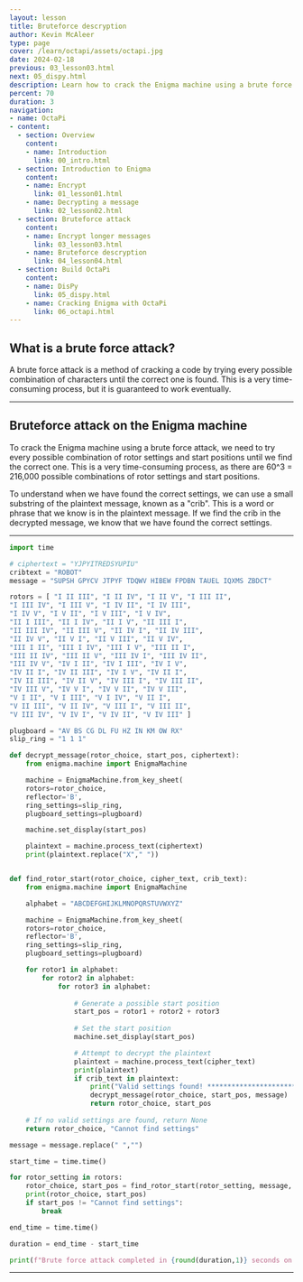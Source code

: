 ```yaml
---
layout: lesson
title: Bruteforce descryption
author: Kevin McAleer
type: page
cover: /learn/octapi/assets/octapi.jpg
date: 2024-02-18
previous: 03_lesson03.html
next: 05_dispy.html
description: Learn how to crack the Enigma machine using a brute force attack
percent: 70
duration: 3
navigation:
- name: OctaPi
- content:
  - section: Overview
    content:
    - name: Introduction
      link: 00_intro.html
  - section: Introduction to Enigma
    content:
    - name: Encrypt
      link: 01_lesson01.html
    - name: Decrypting a message
      link: 02_lesson02.html
  - section: Bruteforce attack
    content:
    - name: Encrypt longer messages
      link: 03_lesson03.html
    - name: Bruteforce descryption
      link: 04_lesson04.html
  - section: Build OctaPi
    content:
    - name: DisPy
      link: 05_dispy.html
    - name: Cracking Enigma with OctaPi
      link: 06_octapi.html
---
```



## What is a brute force attack?

A brute force attack is a method of cracking a code by trying every possible combination of characters until the correct one is found. This is a very time-consuming process, but it is guaranteed to work eventually.

---

## Bruteforce attack on the Enigma machine

To crack the Enigma machine using a brute force attack, we need to try every possible combination of rotor settings and start positions until we find the correct one. This is a very time-consuming process, as there are 60^3 = 216,000 possible combinations of rotor settings and start positions.

To understand when we have found the correct settings, we can use a small substring of the plaintext message, known as a "crib". This is a word or phrase that we know is in the plaintext message. If we find the crib in the decrypted message, we know that we have found the correct settings.

---

```python
import time

# ciphertext = "YJPYITREDSYUPIU"
cribtext = "ROBOT"
message = "SUPSH GPYCV JTPYF TDQWV HIBEW FPDBN TAUEL IQXMS ZBDCT"

rotors = [ "I II III", "I II IV", "I II V", "I III II",
"I III IV", "I III V", "I IV II", "I IV III",
"I IV V", "I V II", "I V III", "I V IV",
"II I III", "II I IV", "II I V", "II III I",
"II III IV", "II III V", "II IV I", "II IV III",
"II IV V", "II V I", "II V III", "II V IV",
"III I II", "III I IV", "III I V", "III II I",
"III II IV", "III II V", "III IV I", "III IV II",
"III IV V", "IV I II", "IV I III", "IV I V",
"IV II I", "IV II III", "IV I V", "IV II I",
"IV II III", "IV II V", "IV III I", "IV III II",
"IV III V", "IV V I", "IV V II", "IV V III",
"V I II", "V I III", "V I IV", "V II I",
"V II III", "V II IV", "V III I", "V III II",
"V III IV", "V IV I", "V IV II", "V IV III" ]

plugboard = "AV BS CG DL FU HZ IN KM OW RX"
slip_ring = "1 1 1"

def decrypt_message(rotor_choice, start_pos, ciphertext):
    from enigma.machine import EnigmaMachine

    machine = EnigmaMachine.from_key_sheet(
    rotors=rotor_choice,
    reflector='B',
    ring_settings=slip_ring,
    plugboard_settings=plugboard)

    machine.set_display(start_pos)

    plaintext = machine.process_text(ciphertext)
    print(plaintext.replace("X"," "))


def find_rotor_start(rotor_choice, cipher_text, crib_text):
    from enigma.machine import EnigmaMachine

    alphabet = "ABCDEFGHIJKLMNOPQRSTUVWXYZ"

    machine = EnigmaMachine.from_key_sheet(
    rotors=rotor_choice,
    reflector='B',
    ring_settings=slip_ring,
    plugboard_settings=plugboard)

    for rotor1 in alphabet:
        for rotor2 in alphabet:
            for rotor3 in alphabet:
                
                # Generate a possible start position
                start_pos = rotor1 + rotor2 + rotor3
                
                # Set the start position
                machine.set_display(start_pos)

                # Attempt to decrypt the plaintext
                plaintext = machine.process_text(cipher_text)
                print(plaintext)
                if crib_text in plaintext:
                    print("Valid settings found! *************************************************")
                    decrypt_message(rotor_choice, start_pos, message)
                    return rotor_choice, start_pos
         
    # If no valid settings are found, return None
    return rotor_choice, "Cannot find settings"

message = message.replace(" ","")

start_time = time.time()

for rotor_setting in rotors:
    rotor_choice, start_pos = find_rotor_start(rotor_setting, message, cribtext)
    print(rotor_choice, start_pos)
    if start_pos != "Cannot find settings":
        break

end_time = time.time()

duration = end_time - start_time

print(f"Brute force attack completed in {round(duration,1)} seconds on Mac M1")
```

---
